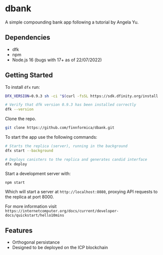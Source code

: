 # dbank

A simple compounding bank app following a tutorial by Angela Yu.

## Dependencies

- dfk
- npm
- Node.js 16 (bugs with 17+ as of 22/07/2022)


## Getting Started

To install `dfx` run: 

```bash
DFX_VERSION=0.9.3 sh -ci "$(curl -fsSL https://sdk.dfinity.org/install.sh)"

# Verify that dfk version 0.9.3 has been installed correctly
dfk --version
```

Clone the repo. 

```bash
git clone https://github.com/finnformica/dbank.git
```

To start the app use the following commands:

```bash
# Starts the replica (server), running in the background
dfx start --background

# Deploys canisters to the replica and generates candid interface
dfx deploy
```
Start a development server with:

```bash
npm start
```

Which will start a server at `http://localhost:8080`, proxying API requests to the replica at port 8000.

For more information visit `https://internetcomputer.org/docs/current/developer-docs/quickstart/hello10mins`

## Features

- Orthogonal persistance
- Designed to be deployed on the ICP blockchain
